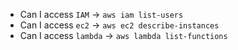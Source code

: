 - Can I access `IAM` -> `aws iam list-users`
- Can I access `ec2` -> `aws ec2 describe-instances`
- Can I access `lambda` -> `aws lambda list-functions`